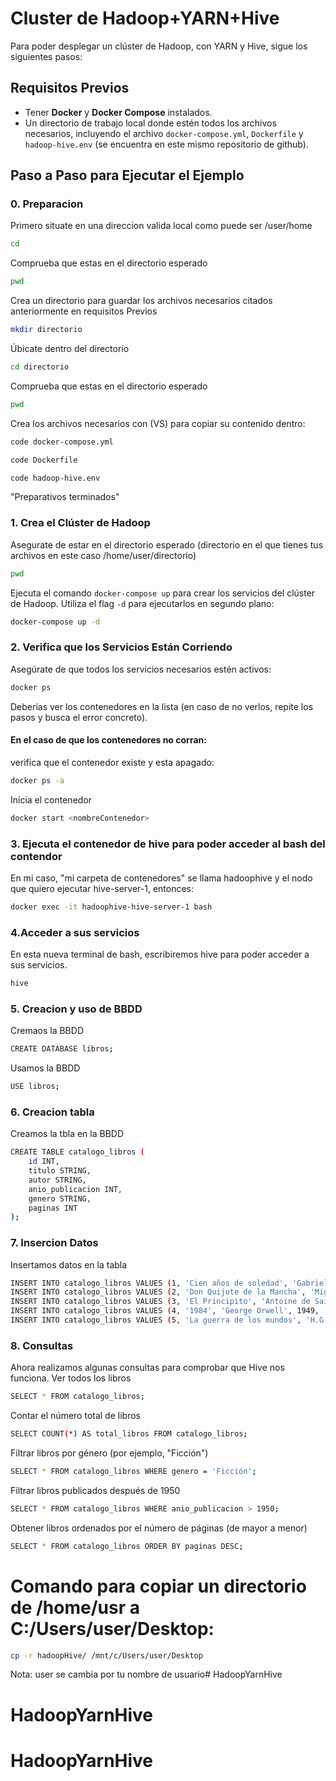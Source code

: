 # Cluster de Hadoop+YARN+Hive

Para poder desplegar un clúster de Hadoop, con YARN y Hive, sigue los siguientes pasos:

## Requisitos Previos

- Tener **Docker** y **Docker Compose** instalados.
- Un directorio de trabajo local donde estén todos los archivos necesarios, incluyendo el archivo `docker-compose.yml`, `Dockerfile` y `hadoop-hive.env` (se encuentra en este mismo repositorio de github).

## Paso a Paso para Ejecutar el Ejemplo

### 0. Preparacion

Primero situate en una direccion valida local como puede ser /user/home

```bash
cd
```
Comprueba que estas en el directorio esperado
```bash
pwd
```
Crea un directorio para guardar los archivos necesarios citados anteriormente en requisitos Previos
```bash
mkdir directorio
```
Úbicate dentro del directorio
```bash
cd directorio
```
Comprueba que estas en el directorio esperado
```bash
pwd
```
Crea los archivos necesarios con (VS) para copiar su contenido dentro:
```bash
code docker-compose.yml
```
```bash
code Dockerfile
```
```bash
code hadoop-hive.env
```

"Preparativos terminados"

### 1. Crea el Clúster de Hadoop
Asegurate de estar en el directorio esperado (directorio en el que tienes tus archivos en este caso /home/user/directorio)
```bash
pwd
```
Ejecuta el comando `docker-compose up` para crear los servicios del clúster de Hadoop. Utiliza el flag `-d` para ejecutarlos en segundo plano:

```bash
docker-compose up -d
```

### 2. Verifica que los Servicios Están Corriendo

Asegúrate de que todos los servicios necesarios estén activos:

```bash
docker ps
```

Deberías ver los contenedores en la lista (en caso de no verlos, repite los pasos y busca el error concreto).

#### En el caso de que los contenedores no corran:
verifica que el contenedor existe y esta apagado:
```bash
docker ps -a
```

Inicia el contenedor 
```bash
docker start <nombreContenedor>
```

### 3. Ejecuta el contenedor de hive para poder acceder al bash del contendor
En mi caso, "mi carpeta de contenedores" se llama hadoophive y el nodo que quiero ejecutar hive-server-1, entonces:
```bash
docker exec -it hadoophive-hive-server-1 bash
```
### 4.Acceder a sus servicios
En esta nueva terminal de bash, escribiremos hive para poder acceder a sus servicios.
```bash
hive
```

### 5. Creacion y uso de BBDD
Cremaos la BBDD
```bash
CREATE DATABASE libros;
```
Usamos la BBDD
```bash
USE libros;
```
### 6. Creacion tabla
Creamos la tbla en la BBDD
```bash
CREATE TABLE catalogo_libros (
    id INT,
    titulo STRING,
    autor STRING,
    anio_publicacion INT,
    genero STRING,
    paginas INT
);
```
### 7. Insercion Datos
Insertamos datos en la tabla
```bash
INSERT INTO catalogo_libros VALUES (1, 'Cien años de soledad', 'Gabriel García Márquez', 1967, 'Ficción', 417);
INSERT INTO catalogo_libros VALUES (2, 'Don Quijote de la Mancha', 'Miguel de Cervantes', 1605, 'Ficción', 863);
INSERT INTO catalogo_libros VALUES (3, 'El Principito', 'Antoine de Saint-Exupéry', 1943, 'Ficción', 96);
INSERT INTO catalogo_libros VALUES (4, '1984', 'George Orwell', 1949, 'Ciencia Ficción', 328);
INSERT INTO catalogo_libros VALUES (5, 'La guerra de los mundos', 'H.G. Wells', 1898, 'Ciencia Ficción', 192);
```
### 8. Consultas
Ahora realizamos algunas consultas para comprobar que Hive nos funciona.
Ver todos los libros
```bash
SELECT * FROM catalogo_libros;

```
 Contar el número total de libros
```bash
SELECT COUNT(*) AS total_libros FROM catalogo_libros;

```
Filtrar libros por género (por ejemplo, "Ficción")
```bash
SELECT * FROM catalogo_libros WHERE genero = 'Ficción';

```
Filtrar libros publicados después de 1950
```bash
SELECT * FROM catalogo_libros WHERE anio_publicacion > 1950;

```
Obtener libros ordenados por el número de páginas (de mayor a menor)
```bash
SELECT * FROM catalogo_libros ORDER BY paginas DESC;

```

# Comando para copiar un directorio de /home/usr a C:/Users/user/Desktop:
```bash
cp -r hadoopHive/ /mnt/c/Users/user/Desktop

```
Nota: user se cambia por tu nombre de usuario# HadoopYarnHive
# HadoopYarnHive
# HadoopYarnHive
